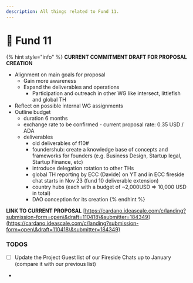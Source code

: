```yaml
---
description: All things related to Fund 11.
---
```


# 🍐 Fund 11



{% hint style="info" %}
**CURRENT COMMITMENT DRAFT FOR PROPOSAL CREATION**

* Alignment on main goals for proposal
  * Gain more awareness
  * Expand the deliverables and operations&#x20;
    * Participation and outreach in other WG like intersect, littlefish and global TH
* Reflect on possible internal WG assignments
* Outline budget
  * duration 6 months
  * exchange rate to be confirmed - current proposal rate: 0.35 USD / ADA
  * deliverables
    * old deliverables of f10#
    * foundershub: create a knowledge base of concepts and frameworks for founders (e.g. Business Design, Startup legal, Startup Finance, etc)
    * introduce delegation rotation to other THs
    * global TH reporting by ECC (Davide) on YT and in ECC fireside chat starts in Nov 23 (fund 10 deliverable extension)
    * country hubs (each with a budget of \~2,000USD => 10,000 USD in total)&#x20;
    * DAO conception for its creation
{% endhint %}

**LINK TO CURRENT PROPOSAL** [https://cardano.ideascale.com/c/landing?submission-form=open\&draft=110418\&submitter=184349](https://cardano.ideascale.com/c/landing?submission-form=open\&draft=110418\&submitter=184349)



### TODOS

* [ ] Update the Project Guest list of our Fireside Chats up to January \
  (compare it with our previous list)
*
